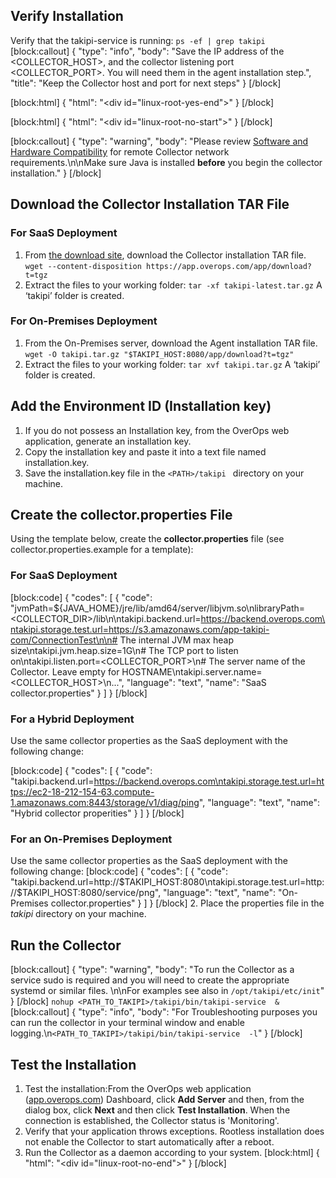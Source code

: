 ## Verify Installation
Verify that the takipi-service is running:
```ps -ef | grep takipi```
[block:callout]
{
  "type": "info",
  "body": "Save the IP address of the <COLLECTOR_HOST>, and the collector listening port <COLLECTOR_PORT>. You will need them in the agent installation step.",
  "title": "Keep the Collector host and port for next steps"
}
[/block]

[block:html]
{
  "html": "<div id=\"linux-root-yes-end\"></div>"
}
[/block]

[block:html]
{
  "html": "<div id=\"linux-root-no-start\"></div>"
}
[/block]

[block:callout]
{
  "type": "warning",
  "body": "Please review [Software and Hardware Compatibility](doc:compatibility#section-collector-network-requirements) for remote Collector network requirements.\n\nMake sure Java is installed **before** you begin the collector installation."
}
[/block]

## Download the Collector Installation TAR File

### For SaaS Deployment
1. From [the download site](https://app.overops.com/app/download?t=tgz), download the Collector installation TAR file.
```wget --content-disposition https://app.overops.com/app/download?t=tgz```
2. Extract the files to your working folder:
```tar -xf takipi-latest.tar.gz```
A ‘takipi’ folder is created.

### For On-Premises Deployment
1. From the On-Premises server, download the Agent installation TAR file.
```wget -O takipi.tar.gz "$TAKIPI_HOST:8080/app/download?t=tgz"```
2. Extract the files to your working folder:
```tar xvf takipi.tar.gz```
A ‘takipi’ folder is created.

## Add the Environment ID (Installation key)
1. If you do not possess an Installation key, from the OverOps web application, generate an installation key. 
2. Copy the installation key and paste it into a text file named installation.key.
3. Save the installation.key file in the ```<PATH>/takipi ``` directory on your machine.

## Create the **collector.properties** File
Using the template below, create the **collector.properties** file (see collector.properties.example for a template):

### For SaaS Deployment
[block:code]
{
  "codes": [
    {
      "code": "jvmPath=${JAVA_HOME}/jre/lib/amd64/server/libjvm.so\nlibraryPath=<COLLECTOR_DIR>/lib\n\ntakipi.backend.url=https://backend.overops.com\ntakipi.storage.test.url=https://s3.amazonaws.com/app-takipi-com/ConnectionTest\n\n# The internal JVM max heap size\ntakipi.jvm.heap.size=1G\n# The TCP port to listen on\ntakipi.listen.port=<COLLECTOR_PORT>\n# The server name of the Collector. Leave empty for HOSTNAME\ntakipi.server.name=<COLLECTOR_HOST>\n...",
      "language": "text",
      "name": "SaaS collector.properties"
    }
  ]
}
[/block]
### For a Hybrid Deployment
Use the same collector properties as the SaaS deployment with the following change:

[block:code]
{
  "codes": [
    {
      "code": "takipi.backend.url=https://backend.overops.com\ntakipi.storage.test.url=https://ec2-18-212-154-63.compute-1.amazonaws.com:8443/storage/v1/diag/ping",
      "language": "text",
      "name": "Hybrid collector properities"
    }
  ]
}
[/block]
### For an On-Premises Deployment
Use the same collector properties as the SaaS deployment with the following change:
[block:code]
{
  "codes": [
    {
      "code": "takipi.backend.url=http://$TAKIPI_HOST:8080\ntakipi.storage.test.url=http://$TAKIPI_HOST:8080/service/png",
      "language": "text",
      "name": "On-Premises collector.properties"
    }
  ]
}
[/block]
2. Place the properties file in the *takipi* directory on your machine.


## Run the Collector
[block:callout]
{
  "type": "warning",
  "body": "To run the Collector as a service sudo is required and you will need to create the appropriate systemd or similar files.   \n\nFor examples see also in ```/opt/takipi/etc/init```"
}
[/block]
```nohup <PATH_TO_TAKIPI>/takipi/bin/takipi-service  &```
[block:callout]
{
  "type": "info",
  "body": "For Troubleshooting purposes you can run the collector in your terminal window and enable logging.\n```<PATH_TO_TAKIPI>/takipi/bin/takipi-service  -l```"
}
[/block]

## Test the Installation
1. Test the installation:From the OverOps web application ([app.overops.com](https://app.overops.com)) Dashboard, click **Add Server** and then, from the dialog box, click **Next** and then click **Test Installation**.
When the connection is established, the Collector status is 'Monitoring'.
2. Verify that your application throws exceptions.
Rootless installation does not enable the Collector to start automatically after a reboot.
3. Run the Collector as a daemon according to your system.
[block:html]
{
  "html": "<div id=\"linux-root-no-end\"></div>"
}
[/block]